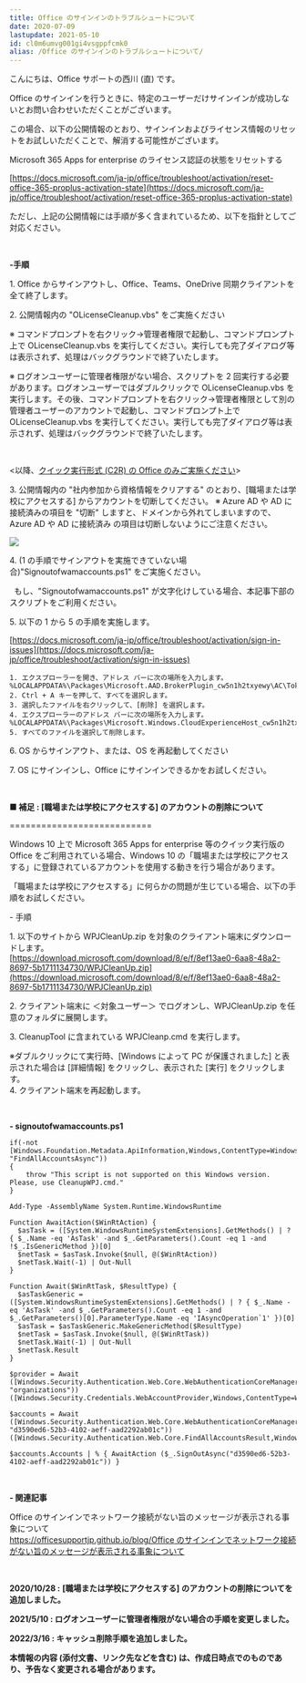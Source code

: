 ```yaml
---
title: Office のサインインのトラブルシュートについて
date: 2020-07-09
lastupdate: 2021-05-10
id: cl0m6umvg001gi4vsgppfcmk0
alias: /Office のサインインのトラブルシュートについて/
---
```


こんにちは、Office サポートの西川 (直) です。 

Office のサインインを行うときに、特定のユーザーだけサインインが成功しないとお問い合わせいただくことがございます。


この場合、以下の公開情報のとおり、サインインおよびライセンス情報のリセットをお試しいただくことで、解消する可能性がございます。

Microsoft 365 Apps for enterprise のライセンス認証の状態をリセットする

[https://docs.microsoft.com/ja-jp/office/troubleshoot/activation/reset-office-365-proplus-activation-state](https://docs.microsoft.com/ja-jp/office/troubleshoot/activation/reset-office-365-proplus-activation-state)

ただし、上記の公開情報には手順が多く含まれているため、以下を指針としてご対応ください。

<br>

**-手順**

1\. Office からサインアウトし、Office、Teams、OneDrive 同期クライアントを全て終了します。

2\. 公開情報内の "OLicenseCleanup.vbs" をご実施ください

※ コマンドプロンプトを右クリック→管理者権限で起動し、コマンドプロンプト上で OLicenseCleanup.vbs を実行してください。実行しても完了ダイアログ等は表示されず、処理はバックグラウンドで終了いたします。

※ ログオンユーザーに管理者権限がない場合、スクリプトを 2 回実行する必要があります。ログオンユーザーではダブルクリックで OLicenseCleanup.vbs を実行します。その後、コマンドプロンプトを右クリック→管理者権限として別の管理者ユーザーのアカウントで起動し、コマンドプロンプト上で OLicenseCleanup.vbs を実行してください。実行しても完了ダイアログ等は表示されず、処理はバックグラウンドで終了いたします。

<br>

<以降、[クイック実行形式 (C2R) の Office のみご実施ください](https://officesupportjp.github.io/blog/%E3%82%AF%E3%82%A4%E3%83%83%E3%82%AF%E5%AE%9F%E8%A1%8C%E5%BD%A2%E5%BC%8F%20(C2R)%20%E3%81%A8%20Windows%20%E3%82%A4%E3%83%B3%E3%82%B9%E3%83%88%E3%83%BC%E3%83%A9%E3%83%BC%E5%BD%A2%E5%BC%8F%20(MSI)%20%E3%82%92%E8%A6%8B%E5%88%86%E3%81%91%E3%82%8B%E6%96%B9%E6%B3%95/)\>

3\. 公開情報内の "社内参加から資格情報をクリアする" のとおり、\[職場または学校にアクセスする\] からアカウントを切断してください。
※ Azure AD や AD に接続済みの項目を "切断" しますと、ドメインから外れてしまいますので、Azure AD や AD に接続済み の項目は切断しないようにご注意ください。

![](image01.png)  

4\. (1 の手順でサインアウトを実施できていない場合)"Signoutofwamaccounts.ps1" をご実施ください。

  もし、"Signoutofwamaccounts.ps1" が文字化けしている場合、本記事下部のスクリプトをご利用ください。


5\. 以下の 1 から 5 の手順を実施します。

[https://docs.microsoft.com/ja-jp/office/troubleshoot/activation/sign-in-issues](https://docs.microsoft.com/ja-jp/office/troubleshoot/activation/sign-in-issues)

```
1. エクスプローラーを開き、アドレス バーに次の場所を入力します。%LOCALAPPDATA%\Packages\Microsoft.AAD.BrokerPlugin_cw5n1h2txyewy\AC\TokenBroker\Accounts
2. Ctrl + A キーを押して、すべてを選択します。
3. 選択したファイルを右クリックして、[削除] を選択します。
4. エクスプローラーのアドレス バーに次の場所を入力します。%LOCALAPPDATA%\Packages\Microsoft.Windows.CloudExperienceHost_cw5n1h2txyewy\AC\TokenBroker\Accounts
5. すべてのファイルを選択して削除します。
```

6\. OS からサインアウト、または、OS を再起動してください

7\. OS にサインインし、Office にサインインできるかをお試しください。

<br>

**■ 補足 : \[職場または学校にアクセスする\] のアカウントの削除について**

\===========================

Windows 10 上で Microsoft 365 Apps for enterprise 等のクイック実行版の Office をご利用されている場合、Windows 10 の「職場または学校にアクセスする」に登録されているアカウントを使用する動きを行う場合があります。

「職場または学校にアクセスする」に何らかの問題が生じている場合、以下の手順をお試しください。

\- 手順

1\. 以下のサイトから WPJCleanUp.zip を対象のクライアント端末にダウンロードします。  
[https://download.microsoft.com/download/8/e/f/8ef13ae0-6aa8-48a2-8697-5b1711134730/WPJCleanUp.zip](https://download.microsoft.com/download/8/e/f/8ef13ae0-6aa8-48a2-8697-5b1711134730/WPJCleanUp.zip)  

2\. クライアント端末に ＜対象ユーザー＞ でログオンし、WPJCleanUp.zip を任意のフォルダに展開します。

3\. CleanupTool に含まれている WPJCleanp.cmd を実行します。

※ダブルクリックにて実行時、\[Windows によって PC が保護されました\] と表示された場合は \[詳細情報\] をクリックし、表示された \[実行\] をクリックします。  
4\. クライアント端末を再起動します。  

<br>

**\- signoutofwamaccounts.ps1**

```
if(-not [Windows.Foundation.Metadata.ApiInformation,Windows,ContentType=WindowsRuntime]::IsMethodPresent("Windows.Security.Authentication.Web.Core.WebAuthenticationCoreManager", "FindAllAccountsAsync"))
{
    throw "This script is not supported on this Windows version. Please, use CleanupWPJ.cmd."
}

Add-Type -AssemblyName System.Runtime.WindowsRuntime

Function AwaitAction($WinRtAction) {
  $asTask = ([System.WindowsRuntimeSystemExtensions].GetMethods() | ? { $_.Name -eq 'AsTask' -and $_.GetParameters().Count -eq 1 -and !$_.IsGenericMethod })[0]
  $netTask = $asTask.Invoke($null, @($WinRtAction))
  $netTask.Wait(-1) | Out-Null
}

Function Await($WinRtTask, $ResultType) {
  $asTaskGeneric = ([System.WindowsRuntimeSystemExtensions].GetMethods() | ? { $_.Name -eq 'AsTask' -and $_.GetParameters().Count -eq 1 -and $_.GetParameters()[0].ParameterType.Name -eq 'IAsyncOperation`1' })[0]
  $asTask = $asTaskGeneric.MakeGenericMethod($ResultType)
  $netTask = $asTask.Invoke($null, @($WinRtTask))
  $netTask.Wait(-1) | Out-Null
  $netTask.Result
}

$provider = Await ([Windows.Security.Authentication.Web.Core.WebAuthenticationCoreManager,Windows,ContentType=WindowsRuntime]::FindAccountProviderAsync("https://login.microsoft.com", "organizations")) ([Windows.Security.Credentials.WebAccountProvider,Windows,ContentType=WindowsRuntime])

$accounts = Await ([Windows.Security.Authentication.Web.Core.WebAuthenticationCoreManager,Windows,ContentType=WindowsRuntime]::FindAllAccountsAsync($provider, "d3590ed6-52b3-4102-aeff-aad2292ab01c")) ([Windows.Security.Authentication.Web.Core.FindAllAccountsResult,Windows,ContentType=WindowsRuntime])

$accounts.Accounts | % { AwaitAction ($_.SignOutAsync("d3590ed6-52b3-4102-aeff-aad2292ab01c")) }
```

<br>

**\- 関連記事**

Office のサインインでネットワーク接続がない旨のメッセージが表示される事象について  
[https://officesupportjp.github.io/blog/Office のサインインでネットワーク接続がない旨のメッセージが表示される事象について](https://officesupportjp.github.io/blog/Office%20%E3%81%AE%E3%82%B5%E3%82%A4%E3%83%B3%E3%82%A4%E3%83%B3%E3%81%A7%E3%83%8D%E3%83%83%E3%83%88%E3%83%AF%E3%83%BC%E3%82%AF%E6%8E%A5%E7%B6%9A%E3%81%8C%E3%81%AA%E3%81%84%E6%97%A8%E3%81%AE%E3%83%A1%E3%83%83%E3%82%BB%E3%83%BC%E3%82%B8%E3%81%8C%E8%A1%A8%E7%A4%BA%E3%81%95%E3%82%8C%E3%82%8B%E4%BA%8B%E8%B1%A1%E3%81%AB%E3%81%A4%E3%81%84%E3%81%A6/)

<br>

**2020/10/28 :** **\[職場または学校にアクセスする\] のアカウントの削除についてを追加しました。**

**2021/5/10 : ログオンユーザーに管理者権限がない場合の手順を変更しました。**

**2022/3/16 : キャッシュ削除手順を追加しました。**


**本情報の内容 (添付文書、リンク先などを含む) は、作成日時点でのものであり、予告なく変更される場合があります。**